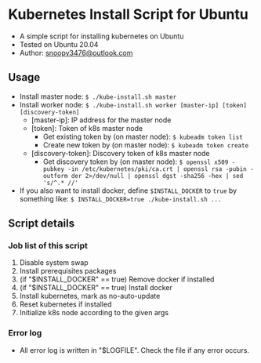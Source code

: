 # Kubernetes Install Script for Ubuntu
- A simple script for installing kubernetes on Ubuntu
- Tested on Ubuntu 20.04
- Author: snoopy3476@outlook.com

## Usage
- Install master node:
  `$ ./kube-install.sh master`
- Install worker node:
  `$ ./kube-install.sh worker [master-ip] [token] [discovery-token]`
  - [master-ip]: IP address for the master node
  - [token]: Token of k8s master node
    - Get existing token by (on master node):
      `$ kubeadm token list`
    - Create new token by (on master node):
      `$ kubeadm token create`
  - [discovery-token]: Discovery token of k8s master node
    - Get discovery token by (on master node):
      `$ openssl x509 -pubkey -in /etc/kubernetes/pki/ca.crt |
         openssl rsa -pubin -outform der 2>/dev/null |
         openssl dgst -sha256 -hex | sed 's/^.* //'`
- If you also want to install docker, define `$INSTALL_DOCKER` to `true` by something like:
  `$ INSTALL_DOCKER=true ./kube-install.sh ...`

## Script details

### Job list of this script
 1. Disable system swap
 2. Install prerequisites packages
 3. (if "$INSTALL_DOCKER" == true) Remove docker if installed
 4. (if "$INSTALL_DOCKER" == true) Install docker
 5. Install kubernetes, mark as no-auto-update
 6. Reset kubernetes if installed
 7. Initialize k8s node according to the given args
 
### Error log
- All error log is written in "$LOGFILE". Check the file if any error occurs.
